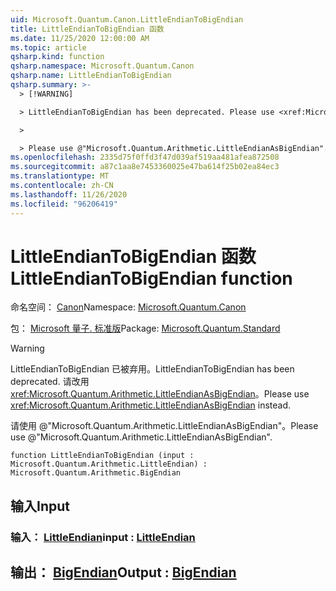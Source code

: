 ```yaml
---
uid: Microsoft.Quantum.Canon.LittleEndianToBigEndian
title: LittleEndianToBigEndian 函数
ms.date: 11/25/2020 12:00:00 AM
ms.topic: article
qsharp.kind: function
qsharp.namespace: Microsoft.Quantum.Canon
qsharp.name: LittleEndianToBigEndian
qsharp.summary: >-
  > [!WARNING]

  > LittleEndianToBigEndian has been deprecated. Please use <xref:Microsoft.Quantum.Arithmetic.LittleEndianAsBigEndian> instead.

  >

  > Please use @"Microsoft.Quantum.Arithmetic.LittleEndianAsBigEndian".
ms.openlocfilehash: 2335d75f0ffd3f47d039af519aa481afea872508
ms.sourcegitcommit: a87c1aa8e7453360025e47ba614f25b02ea84ec3
ms.translationtype: MT
ms.contentlocale: zh-CN
ms.lasthandoff: 11/26/2020
ms.locfileid: "96206419"
---
```

# <a name="littleendiantobigendian-function"></a><span data-ttu-id="7e2e5-102">LittleEndianToBigEndian 函数</span><span class="sxs-lookup"><span data-stu-id="7e2e5-102">LittleEndianToBigEndian function</span></span>

<span data-ttu-id="7e2e5-103">命名空间： [Canon](xref:Microsoft.Quantum.Canon)</span><span class="sxs-lookup"><span data-stu-id="7e2e5-103">Namespace: [Microsoft.Quantum.Canon](xref:Microsoft.Quantum.Canon)</span></span>

<span data-ttu-id="7e2e5-104">包： [Microsoft 量子. 标准版](https://nuget.org/packages/Microsoft.Quantum.Standard)</span><span class="sxs-lookup"><span data-stu-id="7e2e5-104">Package: [Microsoft.Quantum.Standard](https://nuget.org/packages/Microsoft.Quantum.Standard)</span></span>


> [!WARNING]
> <span data-ttu-id="7e2e5-105">LittleEndianToBigEndian 已被弃用。</span><span class="sxs-lookup"><span data-stu-id="7e2e5-105">LittleEndianToBigEndian has been deprecated.</span></span> <span data-ttu-id="7e2e5-106">请改用 <xref:Microsoft.Quantum.Arithmetic.LittleEndianAsBigEndian>。</span><span class="sxs-lookup"><span data-stu-id="7e2e5-106">Please use <xref:Microsoft.Quantum.Arithmetic.LittleEndianAsBigEndian> instead.</span></span>
>
> <span data-ttu-id="7e2e5-107">请使用 @"Microsoft.Quantum.Arithmetic.LittleEndianAsBigEndian"。</span><span class="sxs-lookup"><span data-stu-id="7e2e5-107">Please use @"Microsoft.Quantum.Arithmetic.LittleEndianAsBigEndian".</span></span>



```qsharp
function LittleEndianToBigEndian (input : Microsoft.Quantum.Arithmetic.LittleEndian) : Microsoft.Quantum.Arithmetic.BigEndian
```


## <a name="input"></a><span data-ttu-id="7e2e5-108">输入</span><span class="sxs-lookup"><span data-stu-id="7e2e5-108">Input</span></span>

### <a name="input--littleendian"></a><span data-ttu-id="7e2e5-109">输入： [LittleEndian](xref:Microsoft.Quantum.Arithmetic.LittleEndian)</span><span class="sxs-lookup"><span data-stu-id="7e2e5-109">input : [LittleEndian](xref:Microsoft.Quantum.Arithmetic.LittleEndian)</span></span>





## <a name="output--bigendian"></a><span data-ttu-id="7e2e5-110">输出： [BigEndian](xref:Microsoft.Quantum.Arithmetic.BigEndian)</span><span class="sxs-lookup"><span data-stu-id="7e2e5-110">Output : [BigEndian](xref:Microsoft.Quantum.Arithmetic.BigEndian)</span></span>

